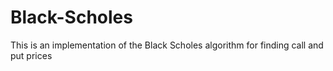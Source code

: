 # Black-Scholes
This is an implementation of the Black Scholes algorithm for finding call and put prices
